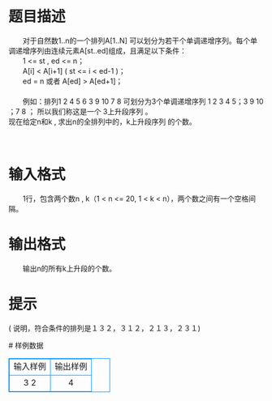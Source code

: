 # 

 
 # 题目描述 
<p>
　　对于自然数1..n的一个排列A[1..N] 可以划分为若干个单调递增序列。每个单调递增序列由连续元素A[st..ed]组成，且满足以下条件：<br>　　1 <= st , ed <= n；  <br>　　A[i] < A[i+1] ( st <= i < ed-1 )；<br>　　ed = n 或者 A[ed] > A[ed+1]；<br>　<br>　　例如：排列1 2 4 5 6 3 9 10 7 8 可划分为3个单调递增序列 1 2 3 4 5；3 9 10 ；7 8 ； 所以我们称这是一个 3上升段序列 。<br>现在给定n和k , 求出n的全排列中的，k上升段序列 的个数。<br><br><br></p> 

 
 # 输入格式 
<p>
　　1行，包含两个数n , k（1 < n <= 20, 1 < k < n），两个数之间有一个空格间隔。</p> 

 
 # 输出格式 
<p>
　　输出n的所有k上升段的个数。</p> 

 
 # 提示 
<p>
( 说明，符合条件的排列是１３２，３１２，２１３，２３１)</p> 
# 样例数据
<style>
        table,table tr th, table tr td { border:1px solid #0094ff; }
        table { width: 200px; min-height: 25px; line-height: 25px; text-align: center; border-collapse: collapse;}   
    </style>
<table>
	<tr>
		<td>输入样例</td>
		<td>输出样例</td>
	</tr>
<tr><td>3 2</td><td>4</td></tr></table>

